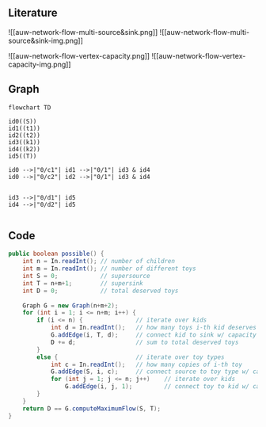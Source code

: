 
## Literature
![[auw-network-flow-multi-source&sink.png]]
![[auw-network-flow-multi-source&sink-img.png]]


![[auw-network-flow-vertex-capacity.png]]
![[auw-network-flow-vertex-capacity-img.png]]


## Graph

```mermaid
flowchart TD

id0((S))
id1((t1))
id2((t2))
id3((k1))
id4((k2))
id5((T))

id0 -->|"0/c1"| id1 -->|"0/1"| id3 & id4
id0 -->|"0/c2"| id2 -->|"0/1"| id3 & id4


id3 -->|"0/d1"| id5
id4 -->|"0/d2"| id5


```

## Code
```java
public boolean possible() {
	int n = In.readInt(); // number of children
	int m = In.readInt(); // number of different toys
	int S = 0;            // supersource
	int T = n+m+1;        // supersink
	int D = 0;            // total deserved toys
      
	Graph G = new Graph(n+m+2);
	for (int i = 1; i <= n+m; i++) {
		if (i <= n) {             	// iterate over kids
			int d = In.readInt();   // how many toys i-th kid deserves
			G.addEdge(i, T, d);     // connect kid to sink w/ capacity d
			D += d;                 // sum to total deserved toys
		}
		else {                    	// iterate over toy types
			int c = In.readInt();   // how many copies of i-th toy
			G.addEdge(S, i, c);     // connect source to toy type w/ capacity c
			for (int j = 1; j <= n; j++)	// iterate over kids
				G.addEdge(i, j, 1);         // connect toy to kid w/ capacity c
		}
	}
	return D == G.computeMaximumFlow(S, T);
}
```